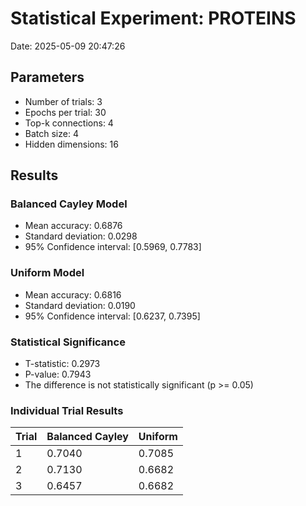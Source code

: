 # Statistical Experiment: PROTEINS

Date: 2025-05-09 20:47:26

## Parameters
- Number of trials: 3
- Epochs per trial: 30
- Top-k connections: 4
- Batch size: 4
- Hidden dimensions: 16

## Results

### Balanced Cayley Model
- Mean accuracy: 0.6876
- Standard deviation: 0.0298
- 95% Confidence interval: [0.5969, 0.7783]

### Uniform Model
- Mean accuracy: 0.6816
- Standard deviation: 0.0190
- 95% Confidence interval: [0.6237, 0.7395]

### Statistical Significance
- T-statistic: 0.2973
- P-value: 0.7943
- The difference is not statistically significant (p >= 0.05)

### Individual Trial Results

| Trial | Balanced Cayley | Uniform |
|-------|----------------|--------|
| 1 | 0.7040 | 0.7085 |
| 2 | 0.7130 | 0.6682 |
| 3 | 0.6457 | 0.6682 |
